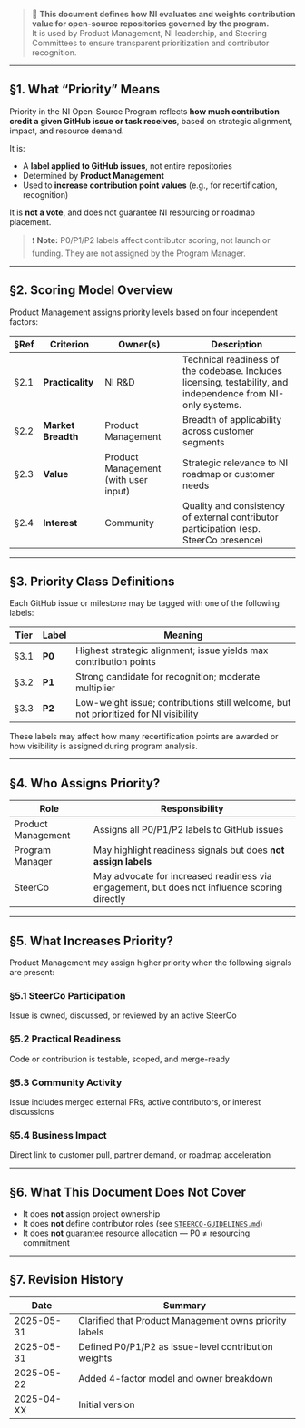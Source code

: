 > 🛑 **This document defines how NI evaluates and weights contribution value for open-source repositories governed by the program.**  
> It is used by Product Management, NI leadership, and Steering Committees to ensure transparent prioritization and contributor recognition.

---

## §1. What “Priority” Means

Priority in the NI Open-Source Program reflects **how much contribution credit a given GitHub issue or task receives**, based on strategic alignment, impact, and resource demand.

It is:

- A **label applied to GitHub issues**, not entire repositories
- Determined by **Product Management**
- Used to **increase contribution point values** (e.g., for recertification, recognition)

It is **not a vote**, and does not guarantee NI resourcing or roadmap placement.

> ❗ **Note:** P0/P1/P2 labels affect contributor scoring, not launch or funding. They are not assigned by the Program Manager.

---

## §2. Scoring Model Overview

Product Management assigns priority levels based on four independent factors:

| §Ref | Criterion        | Owner(s)             | Description |
|------|------------------|----------------------|-------------|
| §2.1 | **Practicality** | NI R&D               | Technical readiness of the codebase. Includes licensing, testability, and independence from NI-only systems. |
| §2.2 | **Market Breadth** | Product Management | Breadth of applicability across customer segments |
| §2.3 | **Value**        | Product Management (with user input) | Strategic relevance to NI roadmap or customer needs |
| §2.4 | **Interest**     | Community            | Quality and consistency of external contributor participation (esp. SteerCo presence) |

---

## §3. Priority Class Definitions

Each GitHub issue or milestone may be tagged with one of the following labels:

| Tier | Label | Meaning |
|------|-------|---------|
| §3.1 | **P0** | Highest strategic alignment; issue yields max contribution points |
| §3.2 | **P1** | Strong candidate for recognition; moderate multiplier |
| §3.3 | **P2** | Low-weight issue; contributions still welcome, but not prioritized for NI visibility |

These labels may affect how many recertification points are awarded or how visibility is assigned during program analysis.

---

## §4. Who Assigns Priority?

| Role | Responsibility |
|------|----------------|
| Product Management | Assigns all P0/P1/P2 labels to GitHub issues |
| Program Manager | May highlight readiness signals but does **not assign labels** |
| SteerCo | May advocate for increased readiness via engagement, but does not influence scoring directly |

---

## §5. What Increases Priority?

Product Management may assign higher priority when the following signals are present:

### §5.1 SteerCo Participation
Issue is owned, discussed, or reviewed by an active SteerCo

### §5.2 Practical Readiness
Code or contribution is testable, scoped, and merge-ready

### §5.3 Community Activity
Issue includes merged external PRs, active contributors, or interest discussions

### §5.4 Business Impact
Direct link to customer pull, partner demand, or roadmap acceleration

---

## §6. What This Document Does Not Cover

- It does **not** assign project ownership
- It does **not** define contributor roles (see [`STEERCO-GUIDELINES.md`](./STEERCO-GUIDELINES.md))
- It does **not** guarantee resource allocation — P0 ≠ resourcing commitment

---

## §7. Revision History

| Date       | Summary                                           |
|------------|---------------------------------------------------|
| 2025-05-31 | Clarified that Product Management owns priority labels |
| 2025-05-31 | Defined P0/P1/P2 as issue-level contribution weights |
| 2025-05-22 | Added 4-factor model and owner breakdown |
| 2025-04-XX | Initial version |
